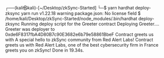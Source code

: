 ┌──(kali㉿kali)-[~/Desktop/zkSync-Started]
└─$ yarn hardhat deploy-zksync
yarn run v1.22.18
warning package.json: No license field
$ /home/kali/Desktop/zkSync-Started/node_modules/.bin/hardhat deploy-zksync
Running deploy script for the Greeter contract
Deploying Greeter....
Greeter was deployer to 0xde6F8317fbA4D80B7c90E3682e6b79e58861BbeF
Contract greets us with A special hello to zkSync community from Red Alert Labs!
Contract greets us with Red Alert Labs, one of the best cybersecurity firm in France greets you on zkSync!
Done in 19.34s.
